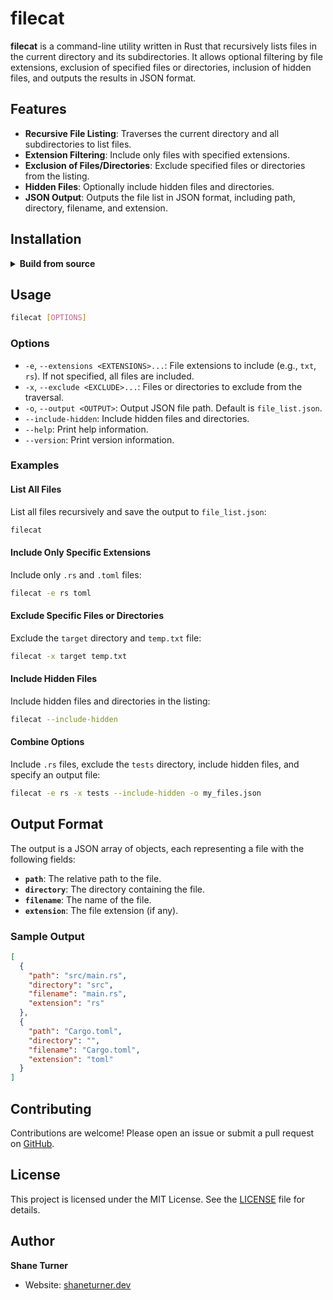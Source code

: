 # filecat

**filecat** is a command-line utility written in Rust that recursively lists files in the current directory and its subdirectories. It allows optional filtering by file extensions, exclusion of specified files or directories, inclusion of hidden files, and outputs the results in JSON format.

## Features

- **Recursive File Listing**: Traverses the current directory and all subdirectories to list files.
- **Extension Filtering**: Include only files with specified extensions.
- **Exclusion of Files/Directories**: Exclude specified files or directories from the listing.
- **Hidden Files**: Optionally include hidden files and directories.
- **JSON Output**: Outputs the file list in JSON format, including path, directory, filename, and extension.

## Installation

<details>
  <summary><b> Build from source </b></summary>

**Rust**: Ensure you have Rust installed. You can install Rust using [rustup](https://www.rust-lang.org/tools/install):

```bash
curl --proto '=https' --tlsv1.2 -sSf https://sh.rustup.rs | sh
```

### **Build from Source**

1. **Clone the Repository**

```bash
git clone https://github.com/shaneturner/filecat.git
cd filecat
```

2. **Build the Utility**

```bash
cargo build --release
```

3. **Install the Binary**

Optionally, you can move the binary to a directory in your `PATH`:

```bash
sudo mv ./target/release/filecat /usr/local/bin/

```

</details>

## Usage

```bash
filecat [OPTIONS]
```

### Options

- `-e`, `--extensions <EXTENSIONS>...`: File extensions to include (e.g., `txt`, `rs`). If not specified, all files are included.
- `-x`, `--exclude <EXCLUDE>...`: Files or directories to exclude from the traversal.
- `-o`, `--output <OUTPUT>`: Output JSON file path. Default is `file_list.json`.
- `--include-hidden`: Include hidden files and directories.
- `--help`: Print help information.
- `--version`: Print version information.

### **Examples**

#### **List All Files**

List all files recursively and save the output to `file_list.json`:

```bash
filecat
```

#### **Include Only Specific Extensions**

Include only `.rs` and `.toml` files:

```bash
filecat -e rs toml
```

#### **Exclude Specific Files or Directories**

Exclude the `target` directory and `temp.txt` file:

```bash
filecat -x target temp.txt
```

#### **Include Hidden Files**

Include hidden files and directories in the listing:

```bash
filecat --include-hidden
```

#### **Combine Options**

Include `.rs` files, exclude the `tests` directory, include hidden files, and specify an output file:

```bash
filecat -e rs -x tests --include-hidden -o my_files.json
```

## Output Format

The output is a JSON array of objects, each representing a file with the following fields:

- **`path`**: The relative path to the file.
- **`directory`**: The directory containing the file.
- **`filename`**: The name of the file.
- **`extension`**: The file extension (if any).

### **Sample Output**

```json
[
  {
    "path": "src/main.rs",
    "directory": "src",
    "filename": "main.rs",
    "extension": "rs"
  },
  {
    "path": "Cargo.toml",
    "directory": "",
    "filename": "Cargo.toml",
    "extension": "toml"
  }
]
```

## Contributing

Contributions are welcome! Please open an issue or submit a pull request on [GitHub](https://github.com/shaneturner/filecat).

## License

This project is licensed under the MIT License. See the [LICENSE](LICENSE) file for details.

## Author

**Shane Turner**

- Website: [shaneturner.dev](https://shaneturner.dev)
